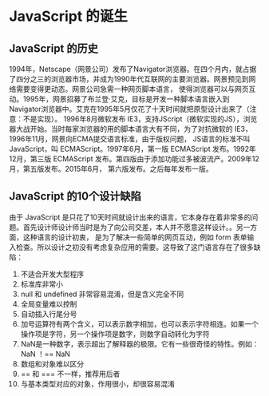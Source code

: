 # JavaScript 的诞生

## JavaScript 的历史
1994年，Netscape（网景公司）发布了Navigator浏览器。在四个月内，就占据了四分之三的浏览器市场，并成为1990年代互联网的主要浏览器。网景预见到网络需要变得更动态。网景公司急需一种网页脚本语言，
使得浏览器可以与网页互动。1995年，网景招募了布兰登·艾克，目标是开发一种脚本语言嵌入到Navigator浏览器中。艾克在1995年5月仅花了十天时间就把原型设计出来了（注意：不是实现）。
1996年8月微软发布 IE3，支持JScript（微软实现的JS），浏览器大战开始。当时每家浏览器的用的脚本语言大有不同，为了对抗微软的 IE3，1996年11月，网景向ECMA提交语言标准，由于版权问题，
JS语言的标准不叫 JavaScript，叫 ECMAScript。1997年6月，第一版 ECMAScript 发布。1992年12月，第三版 ECMAScript 发布。第四版由于添加功能过多被波流产。2009年12月，第五版发布。2015年6月，
第六版发布。之后每年发布一版。
## JavaScript 的10个设计缺陷
由于 JavaScript 是只花了10天时间就设计出来的语言，它本身存在着非常多的问题。首先设计师设计师当时是为了向公司交差，本人并不愿意这样设计。。另一方面，这种语言的设计初衷，
是为了解决一些简单的网页互动，例如 form 表单输入检查。所以设计之初没有考虑复杂应用的需要。这导致了这门语言存在了很多缺陷：
1. 不适合开发大型程序
2. 标准库非常小
3. null 和 undefined 非常容易混淆，但是含义完全不同
4. 全局变量难以控制
5. 自动插入行尾分号
6. 加号运算符有两个含义，可以表示数字相加，也可以表示字符相连。如果一个操作项是字符，另一个操作项是数字，则数字自动转化为字符
7. NaN是一种数字，表示超出了解释器的极限。它有一些很奇怪的特性。例如：NaN ！== NaN
8. 数组和对象难以区分
9. == 和 === 不一样，推荐用后者
10. 与基本类型对应的对象，作用很小，却很容易混淆
